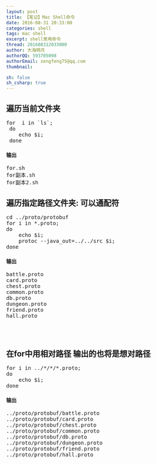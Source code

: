 ```yaml
---
layout: post
title: 【笔记】Mac Shell命令
date: 2016-08-31 20:33:00
categories: shell
tags: mac shell
excerpt: shell常用命令
thread: 201608312033000
author: 大海明月
authorQQ: 593705098
authorEmail: zengfeng75@qq.com
thumbnail:

sh: false
sh_csharp: true
---
```


<h2 class="nav1">遍历当前文件夹</h2>


<pre>
for  i in `ls`;
 do
    echo $i;
 done
</pre>

<h4>输出</h4>
<pre>
for.sh
for副本.sh
for副本2.sh
</pre>



<h2 class="nav1">遍历指定路径文件夹: 可以通配符</h2>

<pre>
cd ../proto/protobuf
for i in *.proto;
do
	echo $i;
	protoc --java_out=../../src $i;
done
</pre>

<h4>输出</h4>
<pre>
battle.proto
card.proto
chest.proto
common.proto
db.proto
dungeon.proto
friend.proto
hall.proto
</pre>

<br>
<br>

<h2 class="nav2">在for中用相对路径 输出的也将是想对路径</h2>
<pre>
for i in ../*/*/*.proto;
do
	echo $i;
done
</pre>

<h4>输出</h4>
<pre>
../proto/protobuf/battle.proto
../proto/protobuf/card.proto
../proto/protobuf/chest.proto
../proto/protobuf/common.proto
../proto/protobuf/db.proto
../proto/protobuf/dungeon.proto
../proto/protobuf/friend.proto
../proto/protobuf/hall.proto
</pre>